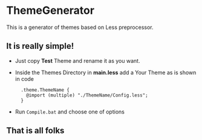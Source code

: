 # ThemeGenerator

This is a generator of themes based on Less preprocessor.

## It is really simple!
* Just copy __Test__ Theme and rename it as you want.
* Inside the Themes Directory in __main.less__ add a Your Theme as is shown in code     
    ```
      .theme.ThemeName {
        @import (multiple) "./ThemeName/Config.less";
      }
    ```
    
* Run `Compile.bat` and choose one of options


## That is all folks

